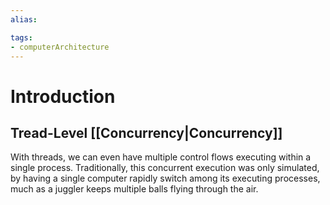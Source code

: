 ```yaml
---
alias:

tags:
- computerArchitecture 
---
```

# Introduction 

## Tread-Level [[Concurrency|Concurrency]] 
With threads, we can even have multiple control flows executing within a single process.
Traditionally, this concurrent execution was only simulated, by having a single computer rapidly switch among its executing processes, much as a juggler keeps multiple balls flying through the air.